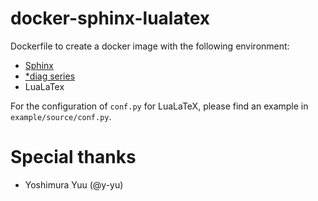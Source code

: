# docker-sphinx-lualatex

Dockerfile to create a docker image with the following environment:

* [Sphinx](http://www.sphinx-doc.org/en/master/)
* [*diag series](http://blockdiag.com/)
* LuaLaTex

For the configuration of `conf.py` for LuaLaTeX, please find an example in `example/source/conf.py`.


# Special thanks

* Yoshimura Yuu (@y-yu)